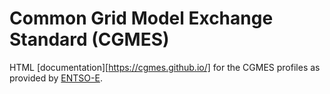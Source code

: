 # Common Grid Model Exchange Standard (CGMES)

HTML [documentation][https://cgmes.github.io/] for the CGMES profiles as
provided by [ENTSO-E][].

[ENTSO-E]: https://www.entsoe.eu/major-projects/common-information-model-cim/cim-for-grid-models-exchange/standards/Pages/default.aspx
